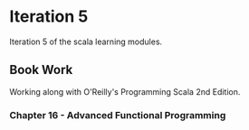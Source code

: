 # Iteration 5
Iteration 5 of the scala learning modules.

## Book Work
Working along with O'Reilly's Programming Scala 2nd Edition.

### Chapter 16 - Advanced Functional Programming
